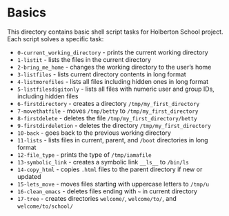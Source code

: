 # Basics

This directory contains basic shell script tasks for Holberton School project. Each script solves a specific task:

- `0-current_working_directory` - prints the current working directory  
- `1-listit` - lists the files in the current directory  
- `2-bring_me_home` - changes the working directory to the user’s home  
- `3-listfiles` - lists current directory contents in long format  
- `4-listmorefiles` - lists all files including hidden ones in long format  
- `5-listfilesdigitonly` - lists all files with numeric user and group IDs, including hidden files  
- `6-firstdirectory` - creates a directory `/tmp/my_first_directory`  
- `7-movethatfile` - moves `/tmp/betty` to `/tmp/my_first_directory`  
- `8-firstdelete` - deletes the file `/tmp/my_first_directory/betty`  
- `9-firstdirdeletion` - deletes the directory `/tmp/my_first_directory`  
- `10-back` - goes back to the previous working directory  
- `11-lists` - lists files in current, parent, and `/boot` directories in long format  
- `12-file_type` - prints the type of `/tmp/iamafile`  
- `13-symbolic_link` - creates a symbolic link `__ls__` to `/bin/ls`  
- `14-copy_html` - copies `.html` files to the parent directory if new or updated  
- `15-lets_move` - moves files starting with uppercase letters to `/tmp/u`  
- `16-clean_emacs` - deletes files ending with `~` in current directory  
- `17-tree` - creates directories `welcome/`, `welcome/to/`, and `welcome/to/school/`
